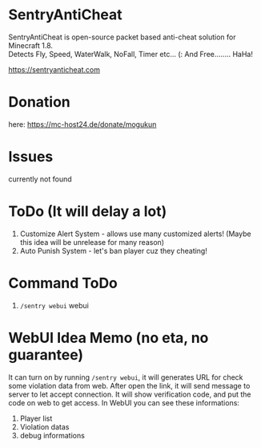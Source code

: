 # SentryAntiCheat
SentryAntiCheat is open-source  packet based anti-cheat solution for Minecraft 1.8. <br>
Detects Fly, Speed, WaterWalk, NoFall, Timer etc... (:
And Free........ HaHa!

https://sentryanticheat.com

# Donation
here: https://mc-host24.de/donate/mogukun

# Issues
currently not found

# ToDo (It will delay a lot)
1. Customize Alert System - allows use many customized alerts! (Maybe this idea will be unrelease for many reason)
2. Auto Punish System - let's ban player cuz they cheating!

# Command ToDo
1. `/sentry webui` webui

# WebUI Idea Memo (no eta, no guarantee)
It can turn on by running `/sentry webui`, it will generates URL for check some violation data from web.
After open the link, it will send message to server to let accept connection. It will show verification code, and put the code on web to get access.
In WebUI you can see these informations:
1. Player list
2. Violation datas
3. debug informations
